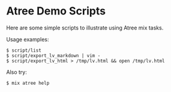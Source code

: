 # Atree Demo Scripts

Here are some simple scripts to illustrate using Atree mix tasks.

Usage examples:

    $ script/list
    $ script/export_lv_markdown | vim -
    $ script/export_lv_html > /tmp/lv.html && open /tmp/lv.html

Also try:

    $ mix atree help
